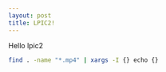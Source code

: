 ```yaml
---
layout: post
title: LPIC2!
---
```


Hello lpic2

``` bash
find . -name "*.mp4" | xargs -I {} echo {}
```
